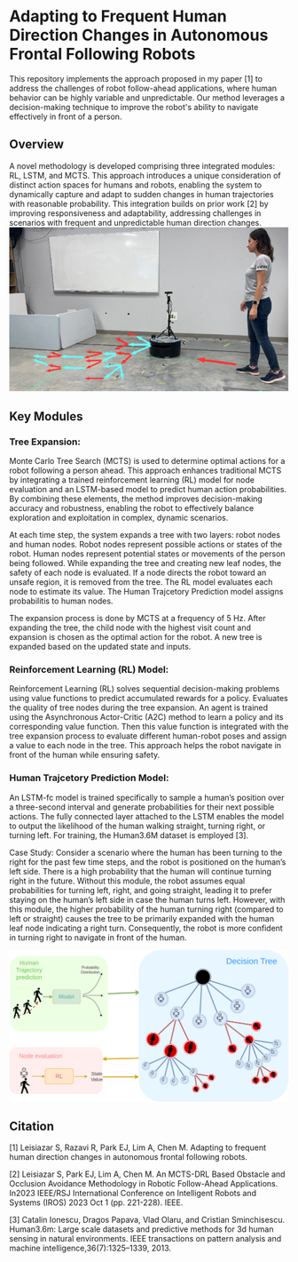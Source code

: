 # Adapting to Frequent Human Direction Changes in Autonomous Frontal Following Robots

This repository implements the approach proposed in my paper [1] to address the challenges of robot follow-ahead applications, where human behavior can be highly variable and unpredictable. Our method leverages a decision-making technique to improve the robot's ability to navigate effectively in front of a person.

## Overview
A novel methodology is developed comprising three integrated modules: RL, LSTM, and MCTS. This approach introduces a unique consideration of distinct action spaces for humans and robots, enabling the system to dynamically capture and adapt to sudden changes in human trajectories with reasonable probability. This integration builds on prior work [2] by improving responsiveness and adaptability, addressing challenges in scenarios with frequent and unpredictable human direction changes. 
![alt text](images/cover.png)


## Key Modules

### Tree Expansion:
Monte Carlo Tree Search (MCTS) is used to determine optimal actions for a robot following a person ahead. This approach enhances traditional MCTS by integrating a trained reinforcement learning (RL) model for node evaluation and an LSTM-based model to predict human action probabilities. By combining these elements, the method improves decision-making accuracy and robustness, enabling the robot to effectively balance exploration and exploitation in complex, dynamic scenarios.

At each time step, the system expands a tree with two layers: robot nodes and human nodes. 
Robot nodes represent possible actions or states of the robot.
Human nodes represent potential states or movements of the person being followed.
While expanding the tree and creating new leaf nodes, the safety of each node is evaluated. If a node directs the robot toward an unsafe region, it is removed from the tree.
The RL model evaluates each node to estimate its value.
The Human Trajcetory Prediction model assigns probabilitis to human nodes.

The expansion process is done by MCTS at a frequency of 5 Hz.
After expanding the tree, the child node with the highest visit count and expansion is chosen as the optimal action for the robot.
A new tree is expanded based on the updated state and inputs.


### Reinforcement Learning (RL) Model:
Reinforcement Learning (RL) solves sequential decision-making problems using value functions to predict accumulated rewards for a policy. 
Evaluates the quality of tree nodes during the tree expansion.
An agent is trained using the Asynchronous Actor-Critic (A2C) method to
learn a policy and its corresponding value function. Then
this value function is integrated with the tree expansion process
to evaluate different human-robot poses and assign a value to
each node in the tree. This approach helps the robot navigate
in front of the human while ensuring safety.



### Human Trajcetory Prediction Model:
An LSTM-fc model is trained specifically to sample a human’s position over a three-second interval and generate probabilities for their next possible actions.
The fully connected layer attached to the LSTM enables the model to output the likelihood of the human walking straight, turning right, or turning left. For training, 
the Human3.6M dataset is employed [3].

Case Study: Consider a scenario where the human has
been turning to the right for the past few time steps, and
the robot is positioned on the human’s left side. There is
a high probability that the human will continue turning
right in the future. Without this module, the robot assumes
equal probabilities for turning left, right, and going straight,
leading it to prefer staying on the human’s left side in case
the human turns left. However, with this module, the higher
probability of the human turning right (compared to left or
straight) causes the tree to be primarily expanded with the
human leaf node indicating a right turn. Consequently, the
robot is more confident in turning right to navigate in front
of the human.


![alt text](images/modules.png)

## Citation
[1] Leisiazar S, Razavi R, Park EJ, Lim A, Chen M. Adapting to frequent human direction changes in autonomous frontal following robots. 

[2] Leisiazar S, Park EJ, Lim A, Chen M. An MCTS-DRL Based Obstacle and Occlusion Avoidance Methodology in Robotic Follow-Ahead Applications. In2023 IEEE/RSJ International Conference on Intelligent Robots and Systems (IROS) 2023 Oct 1 (pp. 221-228). IEEE.

[3] Catalin Ionescu, Dragos Papava, Vlad Olaru, and Cristian Sminchisescu. Human3.6m: Large scale datasets and predictive methods for 3d human sensing in natural environments. IEEE transactions on pattern analysis and machine intelligence,36(7):1325–1339, 2013.
